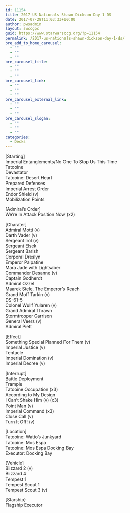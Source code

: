 ```yaml
---
id: 11154
title: 2017 US Nationals Shawn Dickson Day 1 DS
date: 2017-07-28T11:03:33+00:00
author: pwsadmin
layout: swccgpc
guid: https://www.starwarsccg.org/?p=11154
permalink: /2017-us-nationals-shawn-dickson-day-1-ds/
bre_add_to_home_carousel:
  - ""
  - ""
  - ""
bre_carousel_title:
  - ""
  - ""
  - ""
bre_carousel_link:
  - ""
  - ""
  - ""
bre_carousel_external_link:
  - ""
  - ""
  - ""
bre_carousel_slogan:
  - ""
  - ""
  - ""
categories:
  - Decks
---
```

[Starting]  
Imperial Entanglements/No One To Stop Us This Time  
Tatooine  
Devastator  
Tatooine: Desert Heart  
Prepared Defenses  
Imperial Arrest Order  
Endor Shield (v)  
Mobilization Points

[Admiral&#8217;s Order]  
We&#8217;re In Attack Position Now (x2)

[Charater]  
Admiral Motti (v)  
Darth Vader (v)  
Sergeant Irol (v)  
Sergeant Elsek  
Sergeant Barish  
Corporal Dreslyn  
Emperor Palpatine  
Mara Jade with Lightsaber  
Commander Desanne (v)  
Captain Godherdt  
Admiral Ozzel  
Maarek Stele, The Emperor&#8217;s Reach  
Grand Moff Tarkin (v)  
DS-61-5  
Colonel Wullf Yularen (v)  
Grand Admiral Thrawn  
Stormtrooper Garrison  
General Veers (v)  
Admiral Piett

[Effect]  
Something Special Planned For Them (v)  
Imperial Justice (v)  
Tentacle  
Imperial Domination (v)  
Imperial Decree (v)

[Interrupt]  
Battle Deployment  
Trample  
Tatooine Occupation (x3)  
According to My Design  
I Can&#8217;t Shake Him (v) (x3)  
Point Man (v)  
Imperial Command (x3)  
Close Call (v)  
Turn It Off! (v)

[Location]  
Tatooine: Watto&#8217;s Junkyard  
Tatooine: Mos Espa  
Tatooine: Mos Espa Docking Bay  
Executor: Docking Bay

[Vehicle]  
Blizzard 2 (v)  
Blizzard 4  
Tempest 1  
Tempest Scout 1  
Tempest Scout 3 (v)

[Starship}  
Flagship Executor